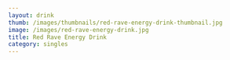 ```yaml
---
layout: drink
thumb: /images/thumbnails/red-rave-energy-drink-thumbnail.jpg
image: /images/red-rave-energy-drink.jpg
title: Red Rave Energy Drink
category: singles
---
```


